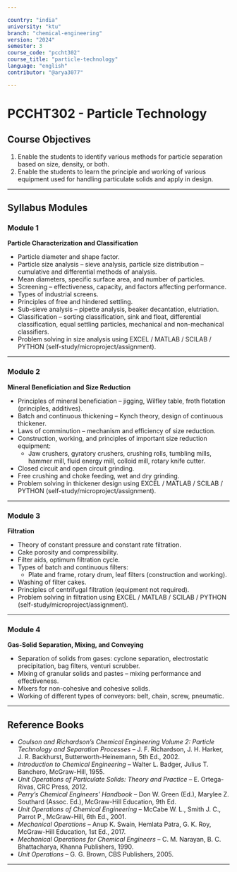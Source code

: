 ```yaml
---

country: "india"
university: "ktu"
branch: "chemical-engineering"
version: "2024"
semester: 3
course_code: "pccht302"
course_title: "particle-technology"
language: "english"
contributor: "@arya3077"

---
```


# PCCHT302 - Particle Technology

## Course Objectives

1. Enable the students to identify various methods for particle separation based on size, density, or both.  
2. Enable the students to learn the principle and working of various equipment used for handling particulate solids and apply in design.  

---

## Syllabus Modules

### Module 1
**Particle Characterization and Classification**  
- Particle diameter and shape factor.  
- Particle size analysis – sieve analysis, particle size distribution – cumulative and differential methods of analysis.  
- Mean diameters, specific surface area, and number of particles.  
- Screening – effectiveness, capacity, and factors affecting performance.  
- Types of industrial screens.  
- Principles of free and hindered settling.  
- Sub-sieve analysis – pipette analysis, beaker decantation, elutriation.  
- Classification – sorting classification, sink and float, differential classification, equal settling particles, mechanical and non-mechanical classifiers.  
- Problem solving in size analysis using EXCEL / MATLAB / SCILAB / PYTHON (self-study/microproject/assignment).  

---

### Module 2
**Mineral Beneficiation and Size Reduction**  
- Principles of mineral beneficiation – jigging, Wilfley table, froth flotation (principles, additives).  
- Batch and continuous thickening – Kynch theory, design of continuous thickener.  
- Laws of comminution – mechanism and efficiency of size reduction.  
- Construction, working, and principles of important size reduction equipment:  
  - Jaw crushers, gyratory crushers, crushing rolls, tumbling mills, hammer mill, fluid energy mill, colloid mill, rotary knife cutter.  
- Closed circuit and open circuit grinding.  
- Free crushing and choke feeding, wet and dry grinding.  
- Problem solving in thickener design using EXCEL / MATLAB / SCILAB / PYTHON (self-study/microproject/assignment).  

---

### Module 3
**Filtration**  
- Theory of constant pressure and constant rate filtration.  
- Cake porosity and compressibility.  
- Filter aids, optimum filtration cycle.  
- Types of batch and continuous filters:  
  - Plate and frame, rotary drum, leaf filters (construction and working).  
- Washing of filter cakes.  
- Principles of centrifugal filtration (equipment not required).  
- Problem solving in filtration using EXCEL / MATLAB / SCILAB / PYTHON (self-study/microproject/assignment).  

---

### Module 4
**Gas-Solid Separation, Mixing, and Conveying**  
- Separation of solids from gases: cyclone separation, electrostatic precipitation, bag filters, venturi scrubber.  
- Mixing of granular solids and pastes – mixing performance and effectiveness.  
- Mixers for non-cohesive and cohesive solids.  
- Working of different types of conveyors: belt, chain, screw, pneumatic.  

---

## Reference Books

- *Coulson and Richardson’s Chemical Engineering Volume 2: Particle Technology and Separation Processes* – J. F. Richardson, J. H. Harker, J. R. Backhurst, Butterworth-Heinemann, 5th Ed., 2002.  
- *Introduction to Chemical Engineering* – Walter L. Badger, Julius T. Banchero, McGraw-Hill, 1955.  
- *Unit Operations of Particulate Solids: Theory and Practice* – E. Ortega-Rivas, CRC Press, 2012.  
- *Perry’s Chemical Engineers’ Handbook* – Don W. Green (Ed.), Marylee Z. Southard (Assoc. Ed.), McGraw-Hill Education, 9th Ed.  
- *Unit Operations of Chemical Engineering* – McCabe W. L., Smith J. C., Parrot P., McGraw-Hill, 6th Ed., 2001.  
- *Mechanical Operations* – Anup K. Swain, Hemlata Patra, G. K. Roy, McGraw-Hill Education, 1st Ed., 2017.  
- *Mechanical Operations for Chemical Engineers* – C. M. Narayan, B. C. Bhattacharya, Khanna Publishers, 1990.  
- *Unit Operations* – G. G. Brown, CBS Publishers, 2005.  

---
